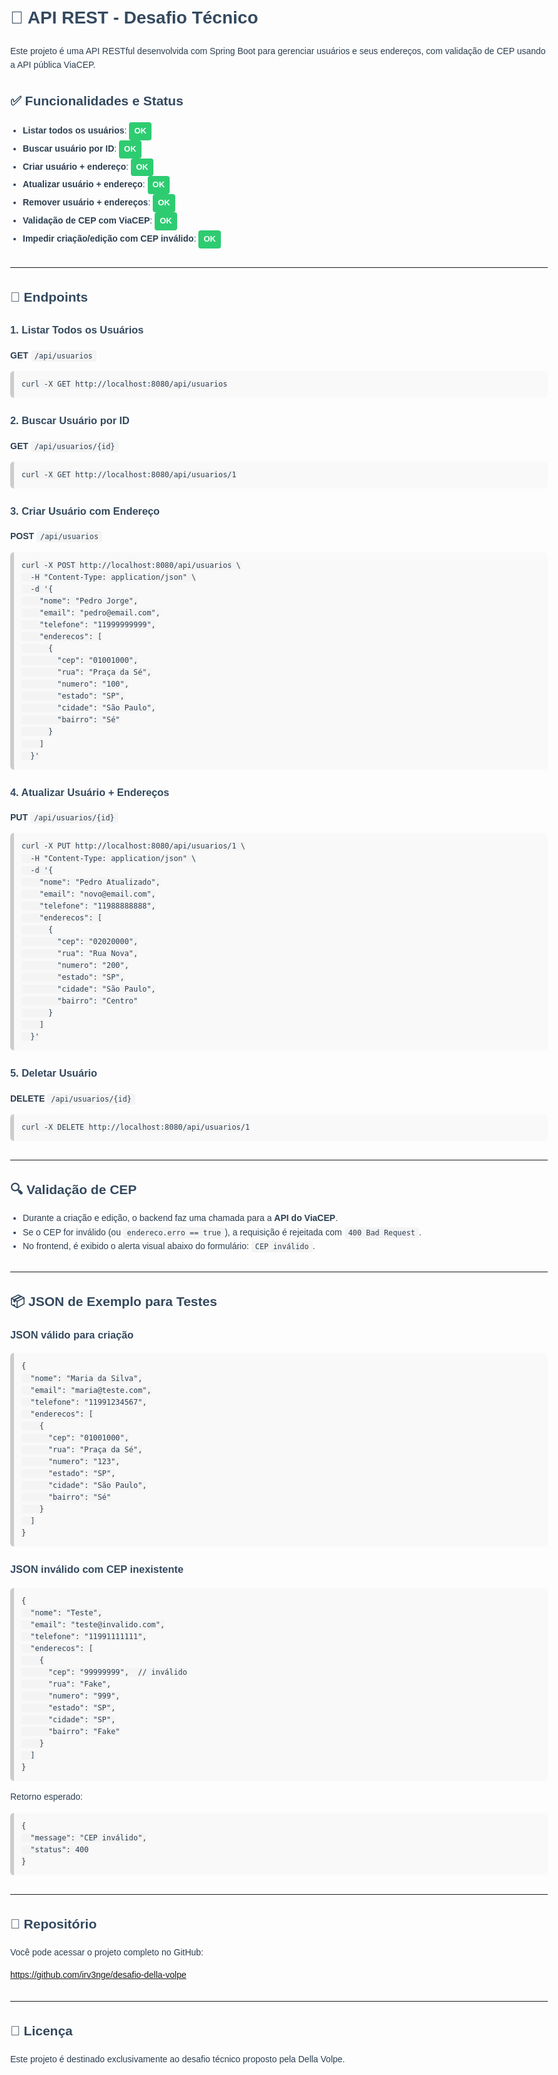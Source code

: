 <!DOCTYPE html>

  <title>README API - Desafio Técnico</title>
  <style>
    body {
      font-family: Arial, sans-serif;
      line-height: 1.6;
      margin: 20px auto;
      max-width: 960px;
      color: #2c3e50;
    }
    h1, h2, h3 {
      color: #34495e;
    }
    code {
      background: #f4f4f4;
      padding: 2px 6px;
      border-radius: 4px;
      font-family: monospace;
    }
    pre {
      background: #f9f9f9;
      padding: 12px;
      border-radius: 6px;
      overflow-x: auto;
      border-left: 6px solid #ccc;
    }
    .status {
      display: inline-block;
      padding: 4px 8px;
      border-radius: 4px;
      font-weight: bold;
      font-size: 13px;
    }
    .ok {
      background: #2ecc71;
      color: #fff;
    }
    .fail {
      background: #e74c3c;
      color: #fff;
    }
    ul {
      padding-left: 20px;
    }
    hr {
      margin: 30px 0;
    }
  </style>
</head>
<body>

  <h1>📘 API REST - Desafio Técnico</h1>
  <p>Este projeto é uma API RESTful desenvolvida com Spring Boot para gerenciar usuários e seus endereços, com validação de CEP usando a API pública ViaCEP.</p>

  <h2>✅ Funcionalidades e Status</h2>
  <ul>
    <li><strong>Listar todos os usuários</strong>: <span class="status ok">OK</span></li>
    <li><strong>Buscar usuário por ID</strong>: <span class="status ok">OK</span></li>
    <li><strong>Criar usuário + endereço</strong>: <span class="status ok">OK</span></li>
    <li><strong>Atualizar usuário + endereço</strong>: <span class="status ok">OK</span></li>
    <li><strong>Remover usuário + endereços</strong>: <span class="status ok">OK</span></li>
    <li><strong>Validação de CEP com ViaCEP</strong>: <span class="status ok">OK</span></li>
    <li><strong>Impedir criação/edição com CEP inválido</strong>: <span class="status ok">OK</span></li>
  </ul>

  <hr>

  <h2>🧪 Endpoints</h2>

  <h3>1. Listar Todos os Usuários</h3>
  <p><strong>GET</strong> <code>/api/usuarios</code></p>
  <pre><code>curl -X GET http://localhost:8080/api/usuarios</code></pre>

  <h3>2. Buscar Usuário por ID</h3>
  <p><strong>GET</strong> <code>/api/usuarios/{id}</code></p>
  <pre><code>curl -X GET http://localhost:8080/api/usuarios/1</code></pre>

  <h3>3. Criar Usuário com Endereço</h3>
  <p><strong>POST</strong> <code>/api/usuarios</code></p>
  <pre><code>curl -X POST http://localhost:8080/api/usuarios \
  -H "Content-Type: application/json" \
  -d '{
    "nome": "Pedro Jorge",
    "email": "pedro@email.com",
    "telefone": "11999999999",
    "enderecos": [
      {
        "cep": "01001000",
        "rua": "Praça da Sé",
        "numero": "100",
        "estado": "SP",
        "cidade": "São Paulo",
        "bairro": "Sé"
      }
    ]
  }'</code></pre>

  <h3>4. Atualizar Usuário + Endereços</h3>
  <p><strong>PUT</strong> <code>/api/usuarios/{id}</code></p>
  <pre><code>curl -X PUT http://localhost:8080/api/usuarios/1 \
  -H "Content-Type: application/json" \
  -d '{
    "nome": "Pedro Atualizado",
    "email": "novo@email.com",
    "telefone": "11988888888",
    "enderecos": [
      {
        "cep": "02020000",
        "rua": "Rua Nova",
        "numero": "200",
        "estado": "SP",
        "cidade": "São Paulo",
        "bairro": "Centro"
      }
    ]
  }'</code></pre>

  <h3>5. Deletar Usuário</h3>
  <p><strong>DELETE</strong> <code>/api/usuarios/{id}</code></p>
  <pre><code>curl -X DELETE http://localhost:8080/api/usuarios/1</code></pre>

  <hr>

  <h2>🔍 Validação de CEP</h2>
  <ul>
    <li>Durante a criação e edição, o backend faz uma chamada para a <strong>API do ViaCEP</strong>.</li>
    <li>Se o CEP for inválido (ou <code>endereco.erro == true</code>), a requisição é rejeitada com <code>400 Bad Request</code>.</li>
    <li>No frontend, é exibido o alerta visual abaixo do formulário: <code>CEP inválido</code>.</li>
  </ul>

  <hr>

  <h2>📦 JSON de Exemplo para Testes</h2>

  <h3>JSON válido para criação</h3>
  <pre><code>{
  "nome": "Maria da Silva",
  "email": "maria@teste.com",
  "telefone": "11991234567",
  "enderecos": [
    {
      "cep": "01001000",
      "rua": "Praça da Sé",
      "numero": "123",
      "estado": "SP",
      "cidade": "São Paulo",
      "bairro": "Sé"
    }
  ]
}</code></pre>

  <h3>JSON inválido com CEP inexistente</h3>
  <pre><code>{
  "nome": "Teste",
  "email": "teste@invalido.com",
  "telefone": "11991111111",
  "enderecos": [
    {
      "cep": "99999999",  // inválido
      "rua": "Fake",
      "numero": "999",
      "estado": "SP",
      "cidade": "SP",
      "bairro": "Fake"
    }
  ]
}</code></pre>

  <p>Retorno esperado:</p>
  <pre><code>{
  "message": "CEP inválido",
  "status": 400
}</code></pre>

  <hr>

  <h2>🔗 Repositório</h2>
  <p>Você pode acessar o projeto completo no GitHub:</p>
  <p><a href="https://github.com/irv3nge/desafio-della-volpe" target="_blank">https://github.com/irv3nge/desafio-della-volpe</a></p>

  <hr>

  <h2>📄 Licença</h2>
  <p>Este projeto é destinado exclusivamente ao desafio técnico proposto pela Della Volpe.</p>

</body>
</html>

